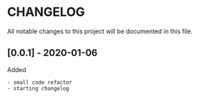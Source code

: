 CHANGELOG
=========



All notable changes to this project will be documented in this file.



[0.0.1] - 2020-01-06
--------------------

Added

	- small code refactor
	- starting changelog
